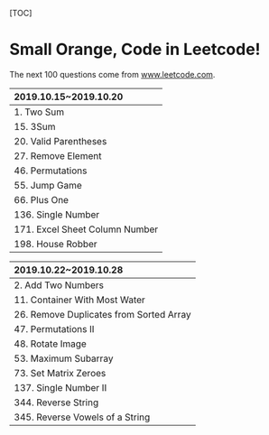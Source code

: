 [TOC]

# Small Orange, Code in Leetcode!

The next 100 questions come from  www.leetcode.com.



| 2019.10.15~2019.10.20          |
| :----------------------------- |
| 1. Two Sum                     |
| 15. 3Sum                       |
| 20. Valid Parentheses          |
| 27. Remove Element             |
| 46. Permutations               |
| 55. Jump Game                  |
| 66. Plus One                   |
| 136. Single Number             |
| 171. Excel Sheet Column Number |
| 198. House Robber              |

| 2019.10.22~2019.10.28                   |
| :-------------------------------------- |
| 2. Add Two Numbers                      |
| 11. Container With Most Water           |
| 26. Remove Duplicates from Sorted Array |
| 47. Permutations II                     |
| 48. Rotate Image                        |
| 53. Maximum Subarray                    |
| 73. Set Matrix Zeroes                   |
| 137. Single Number II                   |
| 344. Reverse String                     |
| 345. Reverse Vowels of a String         |







